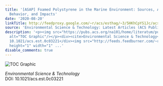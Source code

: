 ```yaml
---
title: '[ASAP] Foamed Polystyrene in the Marine Environment: Sources, Additives, Transport,
  Behavior, and Impacts'
date: '2020-08-20'
linkTitle: http://feedproxy.google.com/~r/acs/esthag/~3/5HKhCpYS1Jc/acs.est.0c03221
source: 'Environmental Science & Technology: Latest Articles (ACS Publications)'
description: '<p><img src="https://pubs.acs.org/na101/home/literatum/publisher/achs/journals/content/esthag/0/esthag.ahead-of-print/acs.est.0c03221/20200820/images/medium/es0c03221_0006.gif"
  alt="TOC Graphic"/></p><div><cite>Environmental Science & Technology</cite></div><div>DOI:
  10.1021/acs.est.0c03221</div><img src="http://feeds.feedburner.com/~r/acs/esthag/~4/5HKhCpYS1Jc"
  height="1" width="1" ...'
disable_comments: true
---
```

<p><img src="https://pubs.acs.org/na101/home/literatum/publisher/achs/journals/content/esthag/0/esthag.ahead-of-print/acs.est.0c03221/20200820/images/medium/es0c03221_0006.gif" alt="TOC Graphic"/></p><div><cite>Environmental Science & Technology</cite></div><div>DOI: 10.1021/acs.est.0c03221</div><img src="http://feeds.feedburner.com/~r/acs/esthag/~4/5HKhCpYS1Jc" height="1" width="1" ...